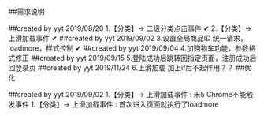 ##需求说明

##created by yyt 2019/08/20
1.【分类】-> 二级分类点击事件     ✔
2.【分类】-> 上滑加载事件     ✔
##created by yyt 2019/09/02
3.设置全局商品ID 统一请求，loadmore，样式控制     ✔
##created by yyt 2019/09/04
4.加购物车功能，参数格式修正
##created by yyt 2019/09/15
5.登陆成功后跳转回指定页面，注册成功后回登录页
##created by yyt 2019/11/24
6.上滑加载 加上if后不起作用？？
##优化

##created by yyt 2019/09/02
1.【分类】-> 上滑加载事件 : 米5 Chrome不能触发事件
1.【分类】-> 上滑加载事件 : 首次进入页面就执行了loadmore
